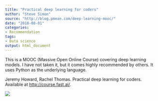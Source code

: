 ```yaml
---
title: "Practical deep learning for coders"
author: "Steve Simon"
source: "http://blog.pmean.com/deep-learning-mooc/"
date: "2018-08-01"
categories:
- Recommendation
tags:
- Data science
output: html_document
---
```


This is a MOOC (Massive Open Online Course) covering deep learning
models. I have not taken it, but it comes highly recommended by others.
It uses Python as the underlying language.

<!---More--->

Jeremy Howard, Rachel Thomas. Practical deep learning for coders.
Available at <http://course.fast.ai/>.

![](http://www.pmean.com/new-images/18/deep-learning-mooc01.png)




